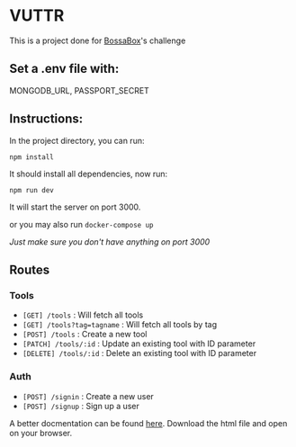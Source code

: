 # VUTTR

This is a project done for [BossaBox](https://bossabox.com)'s challenge

## Set a .env file with:

MONGODB_URL, PASSPORT_SECRET

## Instructions:

In the project directory, you can run:

`npm install`

It should install all dependencies, now run:

`npm run dev`

It will start the server on port 3000.

or you may also run `docker-compose up`

_Just make sure you don't have anything on port 3000_

## Routes

### Tools

- `[GET] /tools` : Will fetch all tools
- `[GET] /tools?tag=tagname` : Will fetch all tools by tag
- `[POST] /tools` : Create a new tool
- `[PATCH] /tools/:id` : Update an existing tool with ID parameter
- `[DELETE] /tools/:id` : Delete an existing tool with ID parameter

### Auth

- `[POST] /signin` : Create a new user
- `[POST] /signup` : Sign up a user

A better docmentation can be found [here](https://github.com/leomotta121/VUTTR/blob/master/docs/output.html). Download the html file and open on your browser.
